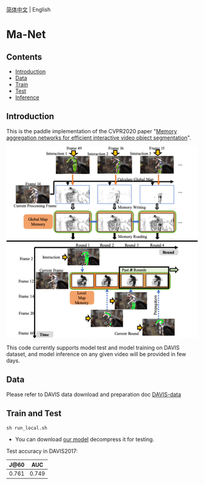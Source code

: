 [简体中文](README_cn.md) | English

# Ma-Net

## Contents

- [Introduction](#Introduction)
- [Data](#Data)
- [Train](#Train)
- [Test](#Test)
- [Inference](#Inference)




## Introduction

This is the paddle implementation of the CVPR2020 paper "[Memory aggregation networks for efficient interactive video object segmentation](https://arxiv.org/abs/2003.13246)".

![avatar](images/1836-teaser.gif)

This code currently supports model test and model training on DAVIS  dataset,  and model inference on any given video will be provided in few days.



## Data

Please refer to DAVIS data download and preparation doc [DAVIS-data](dataloaders/DAVIS2017.md)

## Train and Test

```
sh run_local.sh
```

- You can download [our model](https://videotag.bj.bcebos.com/PaddleVideo-release2.2/MANet_davis2017.pdparams) decompress it for testing.



Test accuracy in DAVIS2017:

| J@60  |  AUC  |
| :---: | :---: |
| 0.761 | 0.749 |
